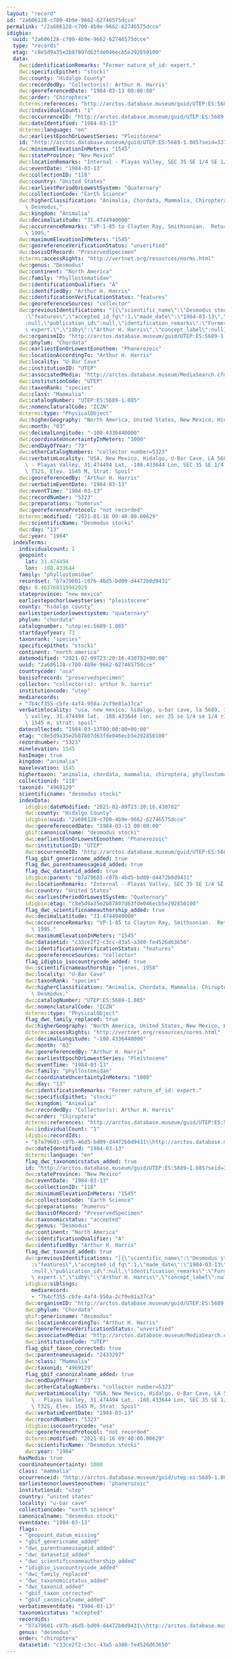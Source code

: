 ```yaml
---
layout: "record"
id: "2a606128-c700-4b9e-9662-62746575dcce"
permalink: "/2a606128-c700-4b9e-9662-62746575dcce"
idigbio:
  uuid: "2a606128-c700-4b9e-9662-62746575dcce"
  type: "records"
  etag: "c8e5d9a35e2b87807d63fde046ecb5e292850100"
  data:
    dwc:identificationRemarks: "Former nature_of_id: expert."
    dwc:specificEpithet: "stocki"
    dwc:county: "Hidalgo County"
    dwc:recordedBy: "Collector(s): Arthur H. Harris"
    dwc:georeferencedDate: "1984-03-13 00:00:00"
    dwc:order: "Chiroptera"
    dcterms:references: "http://arctos.database.museum/guid/UTEP:ES:5689-1.085"
    dwc:individualCount: "1"
    dwc:occurrenceID: "http://arctos.database.museum/guid/UTEP:ES:5689-1.085?seid=3378871"
    dwc:dateIdentified: "1984-03-13"
    dcterms:language: "en"
    dwc:earliestEpochOrLowestSeries: "Pleistocene"
    id: "http://arctos.database.museum/guid/UTEP:ES:5689-1.085?seid=3378871"
    dwc:minimumElevationInMeters: "1545"
    dwc:stateProvince: "New Mexico"
    dwc:locationRemarks: "Internal - Playas Valley, SEC 35 SE 1/4 SE 1/4 R16W T32S"
    dwc:eventDate: "1984-03-13"
    dwc:collectionID: "118"
    dwc:country: "United States"
    dwc:earliestPeriodOrLowestSystem: "Quaternary"
    dwc:collectionCode: "Earth Science"
    dwc:higherClassification: "Animalia, Chordata, Mammalia, Chiroptera, Phyllostomatidae,\
      \ Desmodus,"
    dwc:kingdom: "Animalia"
    dwc:decimalLatitude: "31.4744940000"
    dwc:occurrenceRemarks: "VP-1-85 to Clayton Ray, Smithsonian.  Returned 16 MAR\
      \ 1995."
    dwc:maximumElevationInMeters: "1545"
    dwc:georeferenceVerificationStatus: "unverified"
    dwc:basisOfRecord: "PreservedSpecimen"
    dcterms:accessRights: "http://vertnet.org/resources/norms.html"
    dwc:genus: "Desmodus"
    dwc:continent: "North America"
    dwc:family: "Phyllostomatidae"
    dwc:identificationQualifier: "A"
    dwc:identifiedBy: "Arthur H. Harris"
    dwc:identificationVerificationStatus: "features"
    dwc:georeferenceSources: "collector"
    dwc:previousIdentifications: "[{\"scientific_name\":\"Desmodus stocki\",\"nature_of_id\"\
      :\"features\",\"accepted_id_fg\":1,\"made_date\":\"1984-03-13\",\"short_citation\"\
      :null,\"publication_id\":null,\"identification_remarks\":\"Former nature_of_id:\
      \ expert.\",\"idby\":\"Arthur H. Harris\",\"concept_label\":null}]"
    dwc:organismID: "http://arctos.database.museum/guid/UTEP:ES:5689-1.085"
    dwc:phylum: "Chordata"
    dwc:earliestEonOrLowestEonothem: "Phanerozoic"
    dwc:locationAccordingTo: "Arthur H. Harris"
    dwc:locality: "U-Bar Cave"
    dwc:institutionID: "UTEP"
    dwc:associatedMedia: "http://arctos.database.museum/MediaSearch.cfm?collection_object_id=26498026"
    dwc:institutionCode: "UTEP"
    dwc:taxonRank: "species"
    dwc:class: "Mammalia"
    dwc:catalogNumber: "UTEP:ES:5689-1.085"
    dwc:nomenclaturalCode: "ICZN"
    dcterms:type: "PhysicalObject"
    dwc:higherGeography: "North America, United States, New Mexico, Hidalgo County"
    dwc:month: "03"
    dwc:decimalLongitude: "-108.4336440000"
    dwc:coordinateUncertaintyInMeters: "1000"
    dwc:endDayOfYear: "73"
    dwc:otherCatalogNumbers: "collector number=5323"
    dwc:verbatimLocality: "USA, New Mexico, Hidalgo, U-Bar Cave, LA 5689, Internal\
      \ - Playas Valley, 31.474494 Lat, -108.433644 Lon, SEC 35 SE 1/4 SE 1/4 R16W\
      \ T32S, Elev. 1545 M, Strat: Spoil"
    dwc:georeferencedBy: "Arthur H. Harris"
    dwc:verbatimEventDate: "1984-03-13"
    dwc:eventTime: "1984-03-13"
    dwc:recordNumber: "5323"
    dwc:preparations: "humerus"
    dwc:georeferenceProtocol: "not recorded"
    dcterms:modified: "2021-01-16 09:40:00.00629"
    dwc:scientificName: "Desmodus stocki"
    dwc:day: "13"
    dwc:year: "1984"
  indexTerms:
    individualcount: 1
    geopoint:
      lat: 31.474494
      lon: -108.433644
    family: "phyllostomidae"
    recordset: "b7a79601-c07b-46d5-bd09-d4472b0d9431"
    dqs: 0.463768115942029
    stateprovince: "new mexico"
    earliestepochorlowestseries: "pleistocene"
    county: "hidalgo county"
    earliestperiodorlowestsystem: "quaternary"
    phylum: "chordata"
    catalognumber: "utep:es:5689-1.085"
    startdayofyear: 73
    taxonrank: "species"
    specificepithet: "stocki"
    continent: "north america"
    datemodified: "2021-02-09T23:20:16.430782+00:00"
    uuid: "2a606128-c700-4b9e-9662-62746575dcce"
    countrycode: "usa"
    basisofrecord: "preservedspecimen"
    collector: "collector(s): arthur h. harris"
    institutioncode: "utep"
    mediarecords:
    - "7b4cf355-cbfe-4af4-950a-2cf9e81a37ca"
    verbatimlocality: "usa, new mexico, hidalgo, u-bar cave, la 5689, internal - playas\
      \ valley, 31.474494 lat, -108.433644 lon, sec 35 se 1/4 se 1/4 r16w t32s, elev.\
      \ 1545 m, strat: spoil"
    datecollected: "1984-03-13T00:00:00+00:00"
    etag: "c8e5d9a35e2b87807d63fde046ecb5e292850100"
    recordnumber: "5323"
    minelevation: 1545
    hasImage: true
    kingdom: "animalia"
    maxelevation: 1545
    highertaxon: "animalia, chordata, mammalia, chiroptera, phyllostomatidae, desmodus,"
    collectionid: "118"
    taxonid: "4969129"
    scientificname: "desmodus stocki"
    indexData:
      idigbio:dateModified: "2021-02-09T23:20:16.430782"
      dwc:county: "Hidalgo County"
      idigbio:uuid: "2a606128-c700-4b9e-9662-62746575dcce"
      dwc:georeferencedDate: "1984-03-13 00:00:00"
      gbif:canonicalname: "desmodus stocki"
      dwc:earliestEonOrLowestEonothem: "Phanerozoic"
      dwc:institutionID: "UTEP"
      dwc:occurrenceID: "http://arctos.database.museum/guid/UTEP:ES:5689-1.085?seid=3378871"
      flag_gbif_genericname_added: true
      flag_dwc_parentnameusageid_added: true
      flag_dwc_datasetid_added: true
      idigbio:parent: "b7a79601-c07b-46d5-bd09-d4472b0d9431"
      dwc:locationRemarks: "Internal - Playas Valley, SEC 35 SE 1/4 SE 1/4 R16W T32S"
      dwc:country: "United States"
      dwc:earliestPeriodOrLowestSystem: "Quaternary"
      idigbio:etag: "c8e5d9a35e2b87807d63fde046ecb5e292850100"
      flag_dwc_scientificnameauthorship_added: true
      dwc:decimalLatitude: "31.4744940000"
      dwc:occurrenceRemarks: "VP-1-85 to Clayton Ray, Smithsonian.  Returned 16 MAR\
        \ 1995."
      dwc:maximumElevationInMeters: "1545"
      dwc:datasetid: "c33ce2f2-c3cc-43a5-a380-fe4526d63650"
      dwc:identificationVerificationStatus: "features"
      dwc:georeferenceSources: "collector"
      flag_idigbio_isocountrycode_added: true
      dwc:scientificnameauthorship: "jones, 1958"
      dwc:locality: "U-Bar Cave"
      dwc:taxonRank: "species"
      dwc:higherClassification: "Animalia, Chordata, Mammalia, Chiroptera, Phyllostomatidae,\
        \ Desmodus,"
      dwc:catalogNumber: "UTEP:ES:5689-1.085"
      dwc:nomenclaturalCode: "ICZN"
      dcterms:type: "PhysicalObject"
      flag_dwc_family_replaced: true
      dwc:higherGeography: "North America, United States, New Mexico, Hidalgo County"
      dcterms:accessRights: "http://vertnet.org/resources/norms.html"
      dwc:decimalLongitude: "-108.4336440000"
      dwc:month: "03"
      dwc:georeferencedBy: "Arthur H. Harris"
      dwc:earliestEpochOrLowestSeries: "Pleistocene"
      dwc:eventTime: "1984-03-13"
      dwc:family: "phyllostomidae"
      dwc:coordinateUncertaintyInMeters: "1000"
      dwc:day: "13"
      dwc:identificationRemarks: "Former nature_of_id: expert."
      dwc:specificEpithet: "stocki"
      dwc:kingdom: "Animalia"
      dwc:recordedBy: "Collector(s): Arthur H. Harris"
      dwc:order: "Chiroptera"
      dcterms:references: "http://arctos.database.museum/guid/UTEP:ES:5689-1.085"
      dwc:individualCount: "1"
      idigbio:recordIds:
      - "b7a79601-c07b-46d5-bd09-d4472b0d9431\\http://arctos.database.museum/guid/utep:es:5689-1.085?seid=3378871"
      dwc:dateIdentified: "1984-03-13"
      dcterms:language: "en"
      flag_dwc_taxonomicstatus_added: true
      id: "http://arctos.database.museum/guid/UTEP:ES:5689-1.085?seid=3378871"
      dwc:stateProvince: "New Mexico"
      dwc:eventDate: "1984-03-13"
      dwc:collectionID: "118"
      dwc:minimumElevationInMeters: "1545"
      dwc:collectionCode: "Earth Science"
      dwc:preparations: "humerus"
      dwc:basisOfRecord: "PreservedSpecimen"
      dwc:taxonomicstatus: "accepted"
      dwc:genus: "Desmodus"
      dwc:continent: "North America"
      dwc:identificationQualifier: "A"
      dwc:identifiedBy: "Arthur H. Harris"
      flag_dwc_taxonid_added: true
      dwc:previousIdentifications: "[{\"scientific_name\":\"Desmodus stocki\",\"nature_of_id\"\
        :\"features\",\"accepted_id_fg\":1,\"made_date\":\"1984-03-13\",\"short_citation\"\
        :null,\"publication_id\":null,\"identification_remarks\":\"Former nature_of_id:\
        \ expert.\",\"idby\":\"Arthur H. Harris\",\"concept_label\":null}]"
      idigbio:siblings:
        mediarecord:
        - "7b4cf355-cbfe-4af4-950a-2cf9e81a37ca"
      dwc:organismID: "http://arctos.database.museum/guid/UTEP:ES:5689-1.085"
      dwc:phylum: "Chordata"
      gbif:genericname: "desmodus"
      dwc:locationAccordingTo: "Arthur H. Harris"
      dwc:georeferenceVerificationStatus: "unverified"
      dwc:associatedMedia: "http://arctos.database.museum/MediaSearch.cfm?collection_object_id=26498026"
      dwc:institutionCode: "UTEP"
      flag_gbif_taxon_corrected: true
      dwc:parentnameusageid: "2433297"
      dwc:class: "Mammalia"
      dwc:taxonid: "4969129"
      flag_gbif_canonicalname_added: true
      dwc:endDayOfYear: "73"
      dwc:otherCatalogNumbers: "collector number=5323"
      dwc:verbatimLocality: "USA, New Mexico, Hidalgo, U-Bar Cave, LA 5689, Internal\
        \ - Playas Valley, 31.474494 Lat, -108.433644 Lon, SEC 35 SE 1/4 SE 1/4 R16W\
        \ T32S, Elev. 1545 M, Strat: Spoil"
      dwc:verbatimEventDate: "1984-03-13"
      dwc:recordNumber: "5323"
      idigbio:isocountrycode: "usa"
      dwc:georeferenceProtocol: "not recorded"
      dcterms:modified: "2021-01-16 09:40:00.00629"
      dwc:scientificName: "Desmodus stocki"
      dwc:year: "1984"
    hasMedia: true
    coordinateuncertainty: 1000
    class: "mammalia"
    occurrenceid: "http://arctos.database.museum/guid/utep:es:5689-1.085?seid=3378871"
    earliesteonorlowesteonothem: "phanerozoic"
    institutionid: "utep"
    country: "united states"
    locality: "u-bar cave"
    collectioncode: "earth science"
    canonicalname: "desmodus stocki"
    eventdate: "1984-03-13"
    flags:
    - "geopoint_datum_missing"
    - "gbif_genericname_added"
    - "dwc_parentnameusageid_added"
    - "dwc_datasetid_added"
    - "dwc_scientificnameauthorship_added"
    - "idigbio_isocountrycode_added"
    - "dwc_family_replaced"
    - "dwc_taxonomicstatus_added"
    - "dwc_taxonid_added"
    - "gbif_taxon_corrected"
    - "gbif_canonicalname_added"
    verbatimeventdate: "1984-03-13"
    taxonomicstatus: "accepted"
    recordids:
    - "b7a79601-c07b-46d5-bd09-d4472b0d9431\\http://arctos.database.museum/guid/utep:es:5689-1.085?seid=3378871"
    genus: "desmodus"
    order: "chiroptera"
    datasetid: "c33ce2f2-c3cc-43a5-a380-fe4526d63650"
---
```

